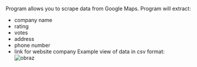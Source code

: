 Program allows you to scrape data from Google Maps. Program will extract:
- company name
- rating
- votes
- address
- phone number
- link for website company
Example view of data in csv format:  
![obraz](https://github.com/jacobsoftware/GoogleMapsScraper/assets/55621807/3eec1c13-b4bd-4ff3-b9de-59c641d59dfd)

